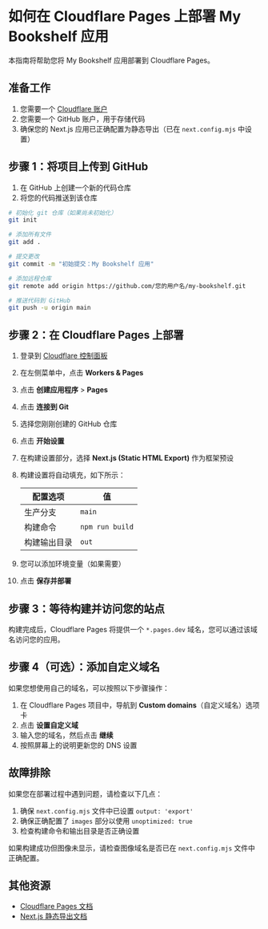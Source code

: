 # 如何在 Cloudflare Pages 上部署 My Bookshelf 应用

本指南将帮助您将 My Bookshelf 应用部署到 Cloudflare Pages。

## 准备工作

1. 您需要一个 [Cloudflare 账户](https://dash.cloudflare.com/sign-up)
2. 您需要一个 GitHub 账户，用于存储代码
3. 确保您的 Next.js 应用已正确配置为静态导出（已在 `next.config.mjs` 中设置）

## 步骤 1：将项目上传到 GitHub

1. 在 GitHub 上创建一个新的代码仓库
2. 将您的代码推送到该仓库

```bash
# 初始化 git 仓库（如果尚未初始化）
git init

# 添加所有文件
git add .

# 提交更改
git commit -m "初始提交：My Bookshelf 应用"

# 添加远程仓库
git remote add origin https://github.com/您的用户名/my-bookshelf.git

# 推送代码到 GitHub
git push -u origin main
```

## 步骤 2：在 Cloudflare Pages 上部署

1. 登录到 [Cloudflare 控制面板](https://dash.cloudflare.com/)
2. 在左侧菜单中，点击 **Workers & Pages**
3. 点击 **创建应用程序** > **Pages**
4. 点击 **连接到 Git**
5. 选择您刚刚创建的 GitHub 仓库
6. 点击 **开始设置**
7. 在构建设置部分，选择 **Next.js (Static HTML Export)** 作为框架预设
8. 构建设置将自动填充，如下所示：

   | 配置选项 | 值 |
   |---------|-----|
   | 生产分支 | `main` |
   | 构建命令 | `npm run build` |
   | 构建输出目录 | `out` |

9. 您可以添加环境变量（如果需要）
10. 点击 **保存并部署**

## 步骤 3：等待构建并访问您的站点

构建完成后，Cloudflare Pages 将提供一个 `*.pages.dev` 域名，您可以通过该域名访问您的应用。

## 步骤 4（可选）：添加自定义域名

如果您想使用自己的域名，可以按照以下步骤操作：

1. 在 Cloudflare Pages 项目中，导航到 **Custom domains**（自定义域名）选项卡
2. 点击 **设置自定义域**
3. 输入您的域名，然后点击 **继续**
4. 按照屏幕上的说明更新您的 DNS 设置

## 故障排除

如果您在部署过程中遇到问题，请检查以下几点：

1. 确保 `next.config.mjs` 文件中已设置 `output: 'export'`
2. 确保正确配置了 `images` 部分以使用 `unoptimized: true`
3. 检查构建命令和输出目录是否正确设置

如果构建成功但图像未显示，请检查图像域名是否已在 `next.config.mjs` 文件中正确配置。

## 其他资源

- [Cloudflare Pages 文档](https://developers.cloudflare.com/pages/)
- [Next.js 静态导出文档](https://nextjs.org/docs/app/building-your-application/deploying/static-exports)

